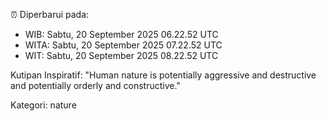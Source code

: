⏰ Diperbarui pada:
- WIB: Sabtu, 20 September 2025 06.22.52 UTC
- WITA: Sabtu, 20 September 2025 07.22.52 UTC
- WIT: Sabtu, 20 September 2025 08.22.52 UTC

Kutipan Inspiratif:
"Human nature is potentially aggressive and destructive and potentially orderly and constructive."


Kategori: nature

